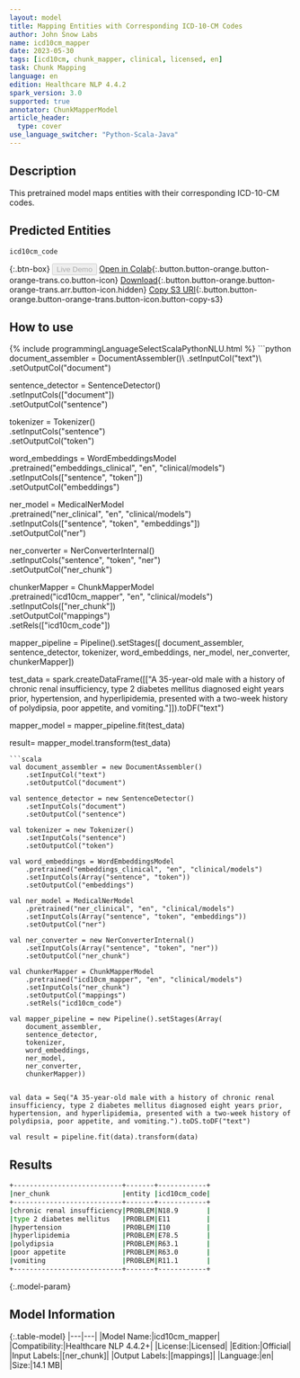 ```yaml
---
layout: model
title: Mapping Entities with Corresponding ICD-10-CM Codes
author: John Snow Labs
name: icd10cm_mapper
date: 2023-05-30
tags: [icd10cm, chunk_mapper, clinical, licensed, en]
task: Chunk Mapping
language: en
edition: Healthcare NLP 4.4.2
spark_version: 3.0
supported: true
annotator: ChunkMapperModel
article_header:
  type: cover
use_language_switcher: "Python-Scala-Java"
---
```


## Description

This pretrained model maps entities with their corresponding ICD-10-CM codes.

## Predicted Entities

`icd10cm_code`

{:.btn-box}
<button class="button button-orange" disabled>Live Demo</button>
[Open in Colab](https://colab.research.google.com/github/JohnSnowLabs/spark-nlp-workshop/blob/master/tutorials/Certification_Trainings/Healthcare/26.Chunk_Mapping.ipynb){:.button.button-orange.button-orange-trans.co.button-icon}
[Download](https://s3.amazonaws.com/auxdata.johnsnowlabs.com/clinical/models/icd10cm_mapper_en_4.4.2_3.0_1685464316195.zip){:.button.button-orange.button-orange-trans.arr.button-icon.hidden}
[Copy S3 URI](s3://auxdata.johnsnowlabs.com/clinical/models/icd10cm_mapper_en_4.4.2_3.0_1685464316195.zip){:.button.button-orange.button-orange-trans.button-icon.button-copy-s3}

## How to use



<div class="tabs-box" markdown="1">
{% include programmingLanguageSelectScalaPythonNLU.html %}
```python
document_assembler = DocumentAssembler()\
    .setInputCol("text")\
    .setOutputCol("document")

sentence_detector = SentenceDetector()\
    .setInputCols(["document"])\
    .setOutputCol("sentence")

tokenizer = Tokenizer()\
    .setInputCols("sentence")\
    .setOutputCol("token")

word_embeddings = WordEmbeddingsModel\
    .pretrained("embeddings_clinical", "en", "clinical/models")\
    .setInputCols(["sentence", "token"])\
    .setOutputCol("embeddings")

ner_model = MedicalNerModel\
    .pretrained("ner_clinical", "en", "clinical/models")\
    .setInputCols(["sentence", "token", "embeddings"])\
    .setOutputCol("ner")

ner_converter = NerConverterInternal()\
    .setInputCols("sentence", "token", "ner")\
    .setOutputCol("ner_chunk")

chunkerMapper = ChunkMapperModel\
    .pretrained("icd10cm_mapper", "en", "clinical/models")\
    .setInputCols(["ner_chunk"])\
    .setOutputCol("mappings")\
    .setRels(["icd10cm_code"])

mapper_pipeline = Pipeline().setStages([
    document_assembler,
    sentence_detector,
    tokenizer, 
    word_embeddings,
    ner_model, 
    ner_converter, 
    chunkerMapper])


test_data = spark.createDataFrame([["A 35-year-old male with a history of chronic renal insufficiency, type 2 diabetes mellitus diagnosed eight years prior, hypertension, and hyperlipidemia, presented with a two-week history of polydipsia, poor appetite, and vomiting."]]).toDF("text")

mapper_model = mapper_pipeline.fit(test_data)

result= mapper_model.transform(test_data)
```
```scala
val document_assembler = new DocumentAssembler()
    .setInputCol("text")
    .setOutputCol("document")

val sentence_detector = new SentenceDetector()
    .setInputCols("document")
    .setOutputCol("sentence")

val tokenizer = new Tokenizer()
    .setInputCols("sentence")
    .setOutputCol("token")

val word_embeddings = WordEmbeddingsModel
    .pretrained("embeddings_clinical", "en", "clinical/models")
    .setInputCols(Array("sentence", "token"))
    .setOutputCol("embeddings")

val ner_model = MedicalNerModel
    .pretrained("ner_clinical", "en", "clinical/models")
    .setInputCols(Array("sentence", "token", "embeddings"))
    .setOutputCol("ner")

val ner_converter = new NerConverterInternal()
    .setInputCols(Array("sentence", "token", "ner"))
    .setOutputCol("ner_chunk")

val chunkerMapper = ChunkMapperModel
    .pretrained("icd10cm_mapper", "en", "clinical/models")
    .setInputCols("ner_chunk")
    .setOutputCol("mappings")
    .setRels("icd10cm_code")

val mapper_pipeline = new Pipeline().setStages(Array(
    document_assembler,
    sentence_detector,
    tokenizer, 
    word_embeddings,
    ner_model, 
    ner_converter, 
    chunkerMapper))


val data = Seq("A 35-year-old male with a history of chronic renal insufficiency, type 2 diabetes mellitus diagnosed eight years prior, hypertension, and hyperlipidemia, presented with a two-week history of polydipsia, poor appetite, and vomiting.").toDS.toDF("text")

val result = pipeline.fit(data).transform(data) 
```
</div>

## Results

```bash
+---------------------------+-------+------------+
|ner_chunk                  |entity |icd10cm_code|
+---------------------------+-------+------------+
|chronic renal insufficiency|PROBLEM|N18.9       |
|type 2 diabetes mellitus   |PROBLEM|E11         |
|hypertension               |PROBLEM|I10         |
|hyperlipidemia             |PROBLEM|E78.5       |
|polydipsia                 |PROBLEM|R63.1       |
|poor appetite              |PROBLEM|R63.0       |
|vomiting                   |PROBLEM|R11.1       |
+---------------------------+-------+------------+
```

{:.model-param}
## Model Information

{:.table-model}
|---|---|
|Model Name:|icd10cm_mapper|
|Compatibility:|Healthcare NLP 4.4.2+|
|License:|Licensed|
|Edition:|Official|
|Input Labels:|[ner_chunk]|
|Output Labels:|[mappings]|
|Language:|en|
|Size:|14.1 MB|